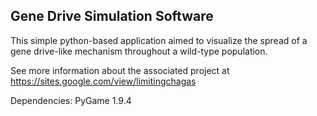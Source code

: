 ## Gene Drive Simulation Software

This simple python-based application aimed to visualize the spread of a gene drive-like mechanism throughout a wild-type population.

See more information about the associated project at https://sites.google.com/view/limitingchagas

Dependencies:
PyGame 1.9.4
